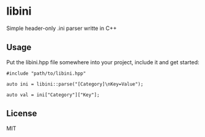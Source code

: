 # libini

Simple header-only .ini parser writte in C++

## Usage

Put the libini.hpp file somewhere into your project, include it and get started:


    #include "path/to/libini.hpp"

    auto ini = libini::parse("[Category]\nKey=Value");

    auto val = ini["Category"]["Key"];


## License

MIT
